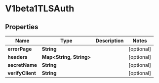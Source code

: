 
# V1beta1TLSAuth

## Properties
Name | Type | Description | Notes
------------ | ------------- | ------------- | -------------
**errorPage** | **String** |  |  [optional]
**headers** | **Map&lt;String, String&gt;** |  |  [optional]
**secretName** | **String** |  |  [optional]
**verifyClient** | **String** |  |  [optional]



